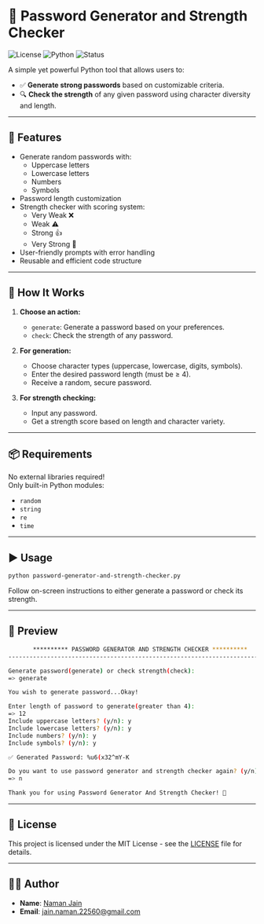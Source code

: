 # 🔐 Password Generator and Strength Checker

![License](https://img.shields.io/badge/License-MIT-blue.svg)
![Python](https://img.shields.io/badge/Python-3.12-blue.svg)
![Status](https://img.shields.io/badge/Status-Improving-blue.svg)

A simple yet powerful Python tool that allows users to:
- ✅ **Generate strong passwords** based on customizable criteria.
- 🔍 **Check the strength** of any given password using character diversity and length.

---

## 🚀 Features

- Generate random passwords with:
  - Uppercase letters
  - Lowercase letters
  - Numbers
  - Symbols
- Password length customization
- Strength checker with scoring system:
  - Very Weak ❌
  - Weak ⚠️
  - Strong 👍
  - Very Strong 💪
- User-friendly prompts with error handling
- Reusable and efficient code structure

---

## 🧠 How It Works

1. **Choose an action:**
   - `generate`: Generate a password based on your preferences.
   - `check`: Check the strength of any password.

2. **For generation:**
   - Choose character types (uppercase, lowercase, digits, symbols).
   - Enter the desired password length (must be ≥ 4).
   - Receive a random, secure password.

3. **For strength checking:**
   - Input any password.
   - Get a strength score based on length and character variety.

---

## 📦 Requirements

No external libraries required!  
Only built-in Python modules:
- `random`
- `string`
- `re`
- `time`

---

## ▶️ Usage

```bash
python password-generator-and-strength-checker.py
```
Follow on-screen instructions to either generate a password or check its strength.

---

## 📸 Preview

```bash
       ********** PASSWORD GENERATOR AND STRENGTH CHECKER **********       
---------------------------------------------------------------------------

Generate password(generate) or check strength(check):
=> generate

You wish to generate password...Okay!

Enter length of password to generate(greater than 4):
=> 12
Include uppercase letters? (y/n): y
Include lowercase letters? (y/n): y
Include numbers? (y/n): y
Include symbols? (y/n): y

✅ Generated Password: %u6(x32^mY-K

Do you want to use password generator and strength checker again? (y/n):
=> n

Thank you for using Password Generator And Strength Checker! 👋
```

---

## 📜 License
This project is licensed under the MIT License - see the [LICENSE](../LICENSE.txt) file for details.

---

## 👨‍💻 Author
- **Name**: [Naman Jain](https://github.com/Naman-Jain-2256)
- **Email**: [jain.naman.22560@gmail.com](mailto:jain.naman.22560@gmail.com)